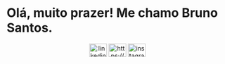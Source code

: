 <h1 align="left">Olá, muito prazer! Me chamo Bruno Santos. </h1>


<div display=infline-flex align=center >
  
<p align="center">



<a href="https://linkedin.com/in/bruno-dos-santos-0b20141ba/" target="blank"><img align="center" src="https://raw.githubusercontent.com/rahuldkjain/github-profile-readme-generator/master/src/images/icons/Social/linked-in-alt.svg" alt="linkedin.com/in/bruno-dos-santos-0b20141ba/" height="30" width="40" /></a>
<a href="https://fb.com/facebook.com/danilodejesusmedeiros/" target="blank"><img align="center" src="https://raw.githubusercontent.com/rahuldkjain/github-profile-readme-generator/master/src/images/icons/Social/facebook.svg" alt="https://www.facebook.com/bruniho.santos" height="30" width="40" /></a>
<a href="https://https://www.instagram.com/brunosantos_kick/" target="blank"><img align="center" src="https://raw.githubusercontent.com/rahuldkjain/github-profile-readme-generator/master/src/images/icons/Social/instagram.svg" alt="instagram.com/danilojmedeiros/" height="30" width="40" /></a> 
</p> 
  
